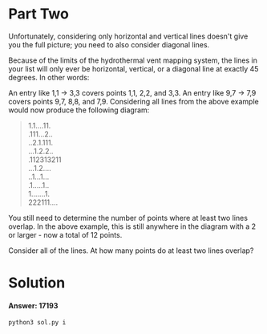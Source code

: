 # Part Two
Unfortunately, considering only horizontal and vertical lines doesn't give you the full picture; you need to also consider diagonal lines.

Because of the limits of the hydrothermal vent mapping system, the lines in your list will only ever be horizontal, vertical, or a diagonal line at exactly 45 degrees. In other words:

An entry like 1,1 -> 3,3 covers points 1,1, 2,2, and 3,3.
An entry like 9,7 -> 7,9 covers points 9,7, 8,8, and 7,9.
Considering all lines from the above example would now produce the following diagram:

>1.1....11.  
>.111...2..  
>..2.1.111.  
>...1.2.2..  
>.112313211  
>...1.2....  
>..1...1...  
>.1.....1..  
>1.......1.  
>222111....  

You still need to determine the number of points where at least two lines overlap. In the above example, this is still anywhere in the diagram with a 2 or larger - now a total of 12 points.

Consider all of the lines. At how many points do at least two lines overlap?
# Solution
#### Answer: 17193
```
python3 sol.py i
```

